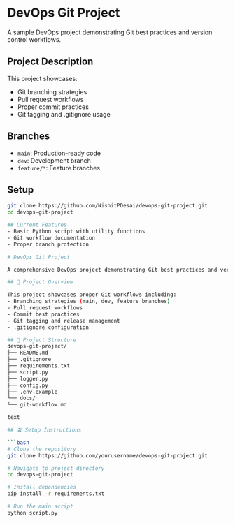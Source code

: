 # DevOps Git Project

A sample DevOps project demonstrating Git best practices and version control workflows.

## Project Description
This project showcases:
- Git branching strategies
- Pull request workflows
- Proper commit practices
- Git tagging and .gitignore usage

## Branches
- `main`: Production-ready code
- `dev`: Development branch
- `feature/*`: Feature branches

## Setup
```bash
git clone https://github.com/NishitPDesai/devops-git-project.git
cd devops-git-project

## Current Features
- Basic Python script with utility functions
- Git workflow documentation
- Proper branch protection

# DevOps Git Project

A comprehensive DevOps project demonstrating Git best practices and version control workflows.

## 🚀 Project Overview

This project showcases proper Git workflows including:
- Branching strategies (main, dev, feature branches)
- Pull request workflows
- Commit best practices
- Git tagging and release management
- .gitignore configuration

## 📁 Project Structure
devops-git-project/
├── README.md
├── .gitignore
├── requirements.txt
├── script.py
├── logger.py
├── config.py
├── .env.example
└── docs/
└── git-workflow.md

text

## 🛠️ Setup Instructions

```bash
# Clone the repository
git clone https://github.com/yourusername/devops-git-project.git

# Navigate to project directory
cd devops-git-project

# Install dependencies
pip install -r requirements.txt

# Run the main script
python script.py